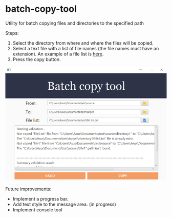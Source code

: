# batch-copy-tool
Utility for batch copying files and directories to the specified path

Steps:
1. Select the directory from where and where the files will be copied.
2. Select a text file with a list of file names (the file names must have an extension). An example of a file list is [here](https://github.com/LordDetson/batch-copy-to/blob/main/File%20list%20(example).txt).
3. Press the copy button.

![GUI](https://github.com/LordDetson/batch-copy-to/blob/main/GUI.png)

Future improvements:
* Implement a progress bar. 
* Add text style to the message area. (in progress)
* Implement console tool
